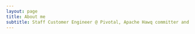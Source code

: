 ```yaml
---
layout: page
title: About me
subtitle: Staff Customer Engineer @ Pivotal, Apache Hawq committer and OSS enthusiast
---
```

